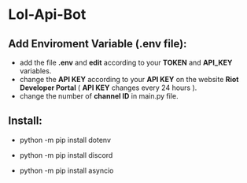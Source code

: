 # Lol-Api-Bot

## Add Enviroment Variable (.env file):
- add the file **.env** and **edit** according to your **TOKEN** and **API_KEY** variables.
- change the **API KEY** according to your **API KEY** on the website **Riot Developer Portal** ( **API KEY** changes every 24 hours ).
- change the number of **channel ID** in main.py file.

## Install:
- python -m pip install dotenv

- python -m pip install discord

- python -m pip install asyncio
